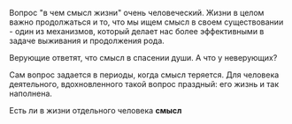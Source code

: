 Вопрос "в чем смысл жизни" очень человеческий. Жизни в целом важно продолжаться и то, что мы ищем смысл в своем существовании - один из механизмов, который делает нас более эффективными в задаче выживания и продолжения рода.

Верующие ответят, что смысл в спасении души. А что у неверующих?

Сам вопрос задается в периоды, когда смысл теряется. Для человека деятельного, вдохновленного такой вопрос праздный: его жизнь и так наполнена.

Есть ли в жизни отдельного человека **смысл** 